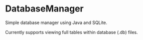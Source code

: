# DatabaseManager
Simple database manager using Java and SQLite.

Currently supports viewing full tables within database (.db) files.
